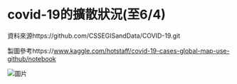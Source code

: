 # covid-19的擴散狀況(至6/4)
資料來源https://github.com/CSSEGISandData/COVID-19.git  

製圖參考https://www.kaggle.com/hotstaff/covid-19-cases-global-map-use-github/notebook  

![圖片](covid19_fast.gif)
